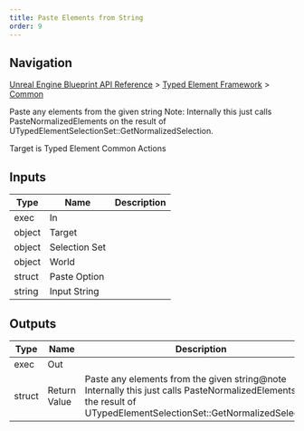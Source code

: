 ```yaml
---
title: Paste Elements from String
order: 9
---
```

## Navigation

[Unreal Engine Blueprint API Reference](https://dev.epicgames.com/documentation/en-us/unreal-engine/BlueprintAPI) > [Typed Element Framework](https://dev.epicgames.com/documentation/en-us/unreal-engine/BlueprintAPI/TypedElementFramework) > [Common](https://dev.epicgames.com/documentation/en-us/unreal-engine/BlueprintAPI/TypedElementFramework/Common)

Paste any elements from the given string
Note: Internally this just calls PasteNormalizedElements on the result of UTypedElementSelectionSet::GetNormalizedSelection.

Target is Typed Element Common Actions

## Inputs

| Type | Name | Description |
| --- | --- | --- |
| exec | In |  |
| object | Target |  |
| object | Selection Set |  |
| object | World |  |
| struct | Paste Option |  |
| string | Input String |  |

## Outputs

| Type | Name | Description |
| --- | --- | --- |
| exec | Out |  |
| struct | Return Value | Paste any elements from the given string@note Internally this just calls PasteNormalizedElements on the result of UTypedElementSelectionSet::GetNormalizedSelection. |
